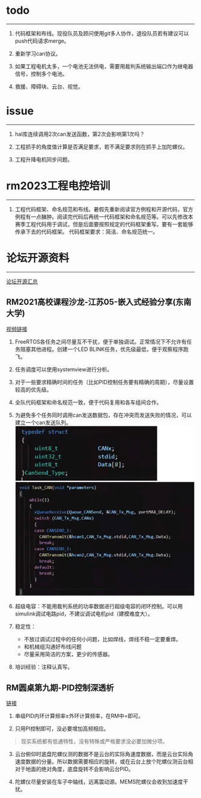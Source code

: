 # todo
----
1. 代码框架和布线。现役队员及顾问使用git多人协作，退役队员若有建议可以push代码请求merge。

2. 重新学习can协议。

3. 如果工程电机太多，一个电池无法供电，需要用裁判系统输出端口作为继电器信号，控制多个电池。 

4. 救援、障碍块、云台、视觉。



# issue
----
1. hal库连续调用2次can发送函数，第2次会影响第1次吗？

2. 工程抓手的角度值计算是否满足要求，若不满足要求则在抓手上加陀螺仪。

3. 工程升降电机同步问题。



# rm2023工程电控培训
----
1. 工程代码框架、命名规范和布线。暑假先重新阅读官方例程和开源代码，官方例程有一点臃肿。阅读完代码后再统一代码框架和命名规范等。可以先修改本赛季工程代码用于调试，但是后面要按照规定的代码框架重写。要有一套能够传承下去的代码框架。
代码框架要求：简洁、命名规范统一。



# 论坛开源资料
----
[论坛开源汇总](https://bbs.robomaster.com/forum.php?mod=viewthread&tid=6979&extra=page%3D1)

## RM2021高校课程沙龙-江苏05-嵌入式经验分享(东南大学)
[视频链接](https://docs.qq.com/sheet/DUFlaU0FHZk1QS0l1?tab=cx5q1v)

1. FreeRTOS各任务之间尽量互不干扰，便于单独调试。正常情况下不允许有任务阻塞其他进程。创建一个LED BLINK任务，优先级最低，便于观察程序跑飞。

2. 任务调度可以使用systemview进行分析。

3. 对于一些要求精确时间的任务（比如PID控制任务要有精确的周期），尽量设置较高的优先级。

4. 全队代码框架和命名规范一致，便于代码复用和各车组间合作。

5. 为避免多个任务同时调用can发送数据包，存在冲突而发送失败的情况，可以建立一个can发送队列。
![canqueen](./pic/canqueen.png)

6. 超级电容：不能用裁判系统的功率数据进行超级电容的闭环控制。可以用simulink调试电路pid，不建议调试电机pid（建模难度大）。

7. 稳定性：
    - 不放过调试过程中的任何小问题，比如焊线，焊线不稳一定要重焊。
    - 和机械组沟通好布线问题
    - 尽量采用简洁的方案，更少的传感器。

8. 培训经验：注释认真写。

## RM圆桌第九期-PID控制深透析
[链接](https://bbs.robomaster.com/thread-8106-1-1.html)

1. 串级PID内环计算频率≥外环计算频率，在RM中=即可。

2. 只用PI控制即可，没必要增加高频相应。
>现实系统都有低通特性，没有特殊或严格要求没必要加微分项。

3. 云台俯仰时底盘陀螺仪测的数据不是云台的实际角速度数据，而是云台实际角速度数据的分量。所以数据需要相应的旋转，或在云台上放个陀螺仪测云台相对于地面的绝对角度，底盘旋转不会影响云台PID。

4. 陀螺仪尽量安装在车子中轴线，远离震动源。MEMS陀螺仪会收到加速度干扰。



 